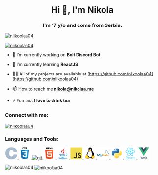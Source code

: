 <h1 align="center">Hi 👋, I'm Nikola</h1>
<h3 align="center">I'm 17 y/o and come from Serbia.</h3>

<p align="left"> <img src="https://komarev.com/ghpvc/?username=niikoolaa04&label=Profile%20views&color=0e75b6&style=flat" alt="niikoolaa04" /> </p>

<p align="left"> <a href="https://github.com/ryo-ma/github-profile-trophy"><img src="https://github-profile-trophy.vercel.app/?username=niikoolaa04" alt="niikoolaa04" /></a> </p>

- 🔭 I’m currently working on **Bolt Discord Bot**

- 🌱 I’m currently learning **ReactJS**

- 👨‍💻 All of my projects are available at [https://github.com/niikoolaa04](https://github.com/niikoolaa04)

- 📫 How to reach me **nikola@nikolaa.me**

- ⚡ Fun fact **I love to drink tea**

<h3 align="left">Connect with me:</h3>
<p align="left">
<a href="https://twitter.com/niikoolaa04" target="blank"><img align="center" src="https://cdn.jsdelivr.net/npm/simple-icons@3.0.1/icons/twitter.svg" alt="niikoolaa04" height="30" width="40" /></a>
</p>

<h3 align="left">Languages and Tools:</h3>
<p align="left"> <a href="https://www.cprogramming.com/" target="_blank"> <img src="https://raw.githubusercontent.com/devicons/devicon/master/icons/c/c-original.svg" alt="c" width="40" height="40"/> </a> <a href="https://www.w3schools.com/css/" target="_blank"> <img src="https://raw.githubusercontent.com/devicons/devicon/master/icons/css3/css3-original-wordmark.svg" alt="css3" width="40" height="40"/> </a> <a href="https://git-scm.com/" target="_blank"> <img src="https://www.vectorlogo.zone/logos/git-scm/git-scm-icon.svg" alt="git" width="40" height="40"/> </a> <a href="https://www.w3.org/html/" target="_blank"> <img src="https://raw.githubusercontent.com/devicons/devicon/master/icons/html5/html5-original-wordmark.svg" alt="html5" width="40" height="40"/> </a> <a href="https://www.java.com" target="_blank"> <img src="https://raw.githubusercontent.com/devicons/devicon/master/icons/java/java-original.svg" alt="java" width="40" height="40"/> </a> <a href="https://developer.mozilla.org/en-US/docs/Web/JavaScript" target="_blank"> <img src="https://raw.githubusercontent.com/devicons/devicon/master/icons/javascript/javascript-original.svg" alt="javascript" width="40" height="40"/> </a> <a href="https://www.linux.org/" target="_blank"> <img src="https://raw.githubusercontent.com/devicons/devicon/master/icons/linux/linux-original.svg" alt="linux" width="40" height="40"/> </a> <a href="https://www.mysql.com/" target="_blank"> <img src="https://raw.githubusercontent.com/devicons/devicon/master/icons/mysql/mysql-original-wordmark.svg" alt="mysql" width="40" height="40"/> </a> <a href="https://www.python.org" target="_blank"> <img src="https://raw.githubusercontent.com/devicons/devicon/master/icons/python/python-original.svg" alt="python" width="40" height="40"/> </a> <a href="https://reactjs.org/" target="_blank"> <img src="https://raw.githubusercontent.com/devicons/devicon/master/icons/react/react-original-wordmark.svg" alt="react" width="40" height="40"/> </a> <a href="https://vuejs.org/" target="_blank"> <img src="https://raw.githubusercontent.com/devicons/devicon/master/icons/vuejs/vuejs-original-wordmark.svg" alt="vuejs" width="40" height="40"/> </a> </p>

<p><img align="left" src="https://github-readme-stats.vercel.app/api/top-langs?username=niikoolaa04&show_icons=true&locale=en&layout=compact" alt="niikoolaa04" /></p>

<p>&nbsp;<img align="center" src="https://github-readme-stats.vercel.app/api?username=niikoolaa04&show_icons=true&locale=en" alt="niikoolaa04" /></p>

